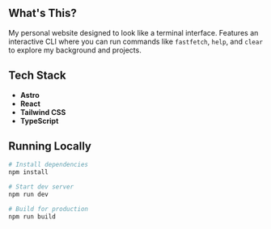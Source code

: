 ## What's This?
My personal website designed to look like a terminal interface. Features an interactive CLI where you can run commands like `fastfetch`, `help`, and `clear` to explore my background and projects.

## Tech Stack
- **Astro**
- **React**
- **Tailwind CSS** 
- **TypeScript**

## Running Locally
```bash
# Install dependencies
npm install

# Start dev server
npm run dev

# Build for production
npm run build
```
